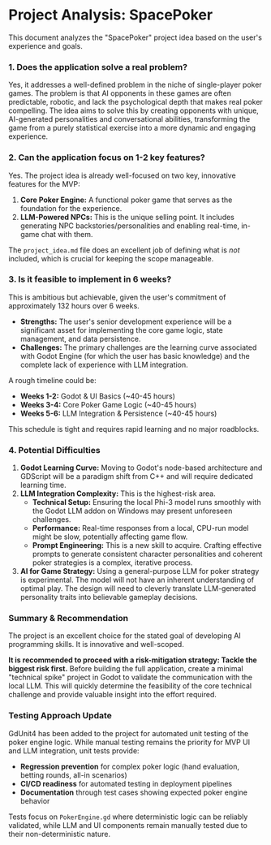 # Project Analysis: SpacePoker

This document analyzes the "SpacePoker" project idea based on the user's experience and goals.

### 1. Does the application solve a real problem?
Yes, it addresses a well-defined problem in the niche of single-player poker games. The problem is that AI opponents in these games are often predictable, robotic, and lack the psychological depth that makes real poker compelling. The idea aims to solve this by creating opponents with unique, AI-generated personalities and conversational abilities, transforming the game from a purely statistical exercise into a more dynamic and engaging experience.

### 2. Can the application focus on 1-2 key features?
Yes. The project idea is already well-focused on two key, innovative features for the MVP:
1.  **Core Poker Engine:** A functional poker game that serves as the foundation for the experience.
2.  **LLM-Powered NPCs:** This is the unique selling point. It includes generating NPC backstories/personalities and enabling real-time, in-game chat with them.

The `project_idea.md` file does an excellent job of defining what is *not* included, which is crucial for keeping the scope manageable.

### 3. Is it feasible to implement in 6 weeks?
This is ambitious but achievable, given the user's commitment of approximately 132 hours over 6 weeks.

*   **Strengths:** The user's senior development experience will be a significant asset for implementing the core game logic, state management, and data persistence.
*   **Challenges:** The primary challenges are the learning curve associated with Godot Engine (for which the user has basic knowledge) and the complete lack of experience with LLM integration.

A rough timeline could be:
*   **Weeks 1-2:** Godot & UI Basics (~40-45 hours)
*   **Weeks 3-4:** Core Poker Game Logic (~40-45 hours)
*   **Weeks 5-6:** LLM Integration & Persistence (~40-45 hours)

This schedule is tight and requires rapid learning and no major roadblocks.

### 4. Potential Difficulties
1.  **Godot Learning Curve:** Moving to Godot's node-based architecture and GDScript will be a paradigm shift from C++ and will require dedicated learning time.
2.  **LLM Integration Complexity:** This is the highest-risk area.
    *   **Technical Setup:** Ensuring the local Phi-3 model runs smoothly with the Godot LLM addon on Windows may present unforeseen challenges.
    *   **Performance:** Real-time responses from a local, CPU-run model might be slow, potentially affecting game flow.
    *   **Prompt Engineering:** This is a new skill to acquire. Crafting effective prompts to generate consistent character personalities and coherent poker strategies is a complex, iterative process.
3.  **AI for Game Strategy:** Using a general-purpose LLM for poker strategy is experimental. The model will not have an inherent understanding of optimal play. The design will need to cleverly translate LLM-generated personality traits into believable gameplay decisions.

### Summary & Recommendation
The project is an excellent choice for the stated goal of developing AI programming skills. It is innovative and well-scoped.

**It is recommended to proceed with a risk-mitigation strategy: Tackle the biggest risk first.** Before building the full application, create a minimal "technical spike" project in Godot to validate the communication with the local LLM. This will quickly determine the feasibility of the core technical challenge and provide valuable insight into the effort required.

### Testing Approach Update
GdUnit4 has been added to the project for automated unit testing of the poker engine logic. While manual testing remains the priority for MVP UI and LLM integration, unit tests provide:
- **Regression prevention** for complex poker logic (hand evaluation, betting rounds, all-in scenarios)
- **CI/CD readiness** for automated testing in deployment pipelines
- **Documentation** through test cases showing expected poker engine behavior

Tests focus on `PokerEngine.gd` where deterministic logic can be reliably validated, while LLM and UI components remain manually tested due to their non-deterministic nature.
